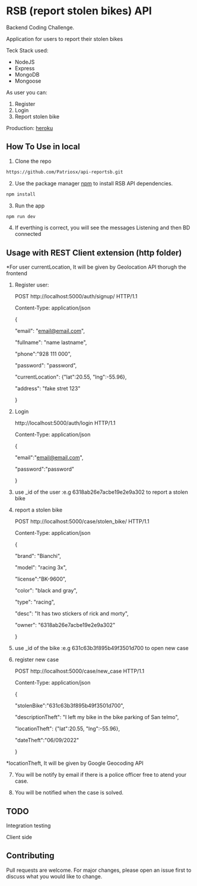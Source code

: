 # RSB (report stolen bikes) API

Backend Coding Challenge.

Application for users to report their stolen bikes

Teck Stack used:

<ul>
<li>NodeJS</li>
<li>Express</li>
<li>MongoDB</li>
<li>Mongoose</li>
</ul>

As user you can:

<ol>
<li>Register</li>
<li>Login</li>
<li>Report stolen bike</li>
</ol>

Production: [heroku](https://api-rsb.herokuapp.com/)

## How To Use in local

1. Clone the repo

```bash
https://github.com/Patriosx/api-reportsb.git
```

2. Use the package manager [npm](https://www.npmjs.com/package/npm) to install RSB API dependencies.

```bash
npm install
```

3. Run the app

```bash
npm run dev
```

4. If everthing is correct, you will see the messages Listening and then BD connected

## Usage with REST Client extension (http folder)

\*For user currentLocation, It will be given by Geolocation API thorugh the frontend

1. Register user:

   POST http://localhost:5000/auth/signup/ HTTP/1.1

   Content-Type: application/json

   {

   "email": "email@email.com",

   "fullname": "name lastname",

   "phone":"928 111 000",

   "password": "password",

   "currentLocation": {"lat":20.55, "lng":-55.96},

   "address": "fake stret 123"

   }

2. Login

   http://localhost:5000/auth/login HTTP/1.1

   Content-Type: application/json

   {

   "email":"email@email.com",

   "password":"password"

   }

3. use \_id of the user :e.g 6318ab26e7acbe19e2e9a302 to report a stolen bike

4. report a stolen bike

   POST http://localhost:5000/case/stolen_bike/ HTTP/1.1

   Content-Type: application/json

   {

   "brand": "Bianchi",

   "model": "racing 3x",

   "license":"BK-9600",

   "color": "black and gray",

   "type": "racing",

   "desc": "It has two stickers of rick and morty",

   "owner": "6318ab26e7acbe19e2e9a302"

   }

5. use \_id of the bike :e.g 631c63b3f895b49f3501d700 to open new case

6. register new case

   POST http://localhost:5000/case/new_case HTTP/1.1

   Content-Type: application/json

   {

   "stolenBike":"631c63b3f895b49f3501d700",

   "descriptionTheft": "I left my bike in the bike parking of San telmo",

   "locationTheft": {"lat":20.55, "lng":-55.96},

   "dateTheft":"06/09/2022"

   }

\*locationTheft, It will be given by Google Geocoding API

7. You will be notify by email if there is a police officer free to atend your case.

8. You will be notified when the case is solved.

## TODO

Integration testing

Client side

## Contributing

Pull requests are welcome. For major changes, please open an issue first to discuss what you would like to change.
